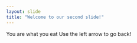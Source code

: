 ```yaml
---
layout: slide
title: "Welcome to our second slide!" 
---
```

You are what you eat 
Use the left arrow to go back! 
